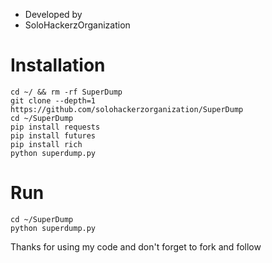 * Developed by
* SoloHackerzOrganization

# Installation
```
cd ~/ && rm -rf SuperDump
git clone --depth=1 https://github.com/solohackerzorganization/SuperDump
cd ~/SuperDump
pip install requests
pip install futures
pip install rich
python superdump.py
```


# Run

```
cd ~/SuperDump
python superdump.py
```
Thanks for using my code and don't forget to fork and follow
